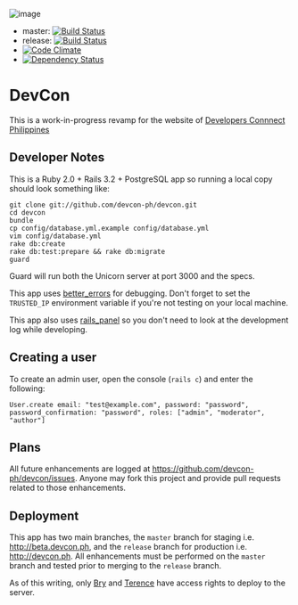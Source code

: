 ![image](http://devcon.ph/assets/logo.png)

  * master: [![Build Status](https://travis-ci.org/devcon-ph/devcon.png?branch=master)](https://travis-ci.org/devcon-ph/devcon)
  * release: [![Build Status](https://travis-ci.org/devcon-ph/devcon.png?branch=release)](https://travis-ci.org/devcon-ph/devcon)
  * [![Code Climate](https://codeclimate.com/github/devcon-ph/devcon.png)](https://codeclimate.com/github/devcon-ph/devcon)
  * [![Dependency Status](https://gemnasium.com/devcon-ph/devcon.png)](https://gemnasium.com/devcon-ph/devcon)

# DevCon

This is a work-in-progress revamp for the website of [Developers Connnect Philippines](http://devcon.ph)

## Developer Notes

This is a Ruby 2.0 + Rails 3.2 + PostgreSQL app so running a local copy should look something like:

    git clone git://github.com/devcon-ph/devcon.git
    cd devcon
    bundle
    cp config/database.yml.example config/database.yml
    vim config/database.yml
    rake db:create
    rake db:test:prepare && rake db:migrate
    guard

Guard will run both the Unicorn server at port 3000 and the specs.

This app uses [better\_errors](https://github.com/charliesome/better_errors) for debugging. Don't forget to set the `TRUSTED_IP` environment variable if you're not testing on your local machine.

This app also uses [rails\_panel](https://github.com/dejan/rails_panel) so you don't need to look at the development log while developing.

## Creating a user

To create an admin user, open the console (`rails c`) and enter the following:

    User.create email: "test@example.com", password: "password", password_confirmation: "password", roles: ["admin", "moderator", "author"]

## Plans

All future enhancements are logged at https://github.com/devcon-ph/devcon/issues. Anyone may fork this project and provide pull requests related to those enhancements.

## Deployment

This app has two main branches, the `master` branch for staging i.e. http://beta.devcon.ph, and the `release` branch for production i.e. http://devcon.ph. All enhancements must be performed on the `master` branch and tested prior to merging to the `release` branch.

As of this writing, only [Bry](https://github.com/bryanbibat/) and [Terence](https://github.com/terenceponce) have access rights to deploy to the server.
